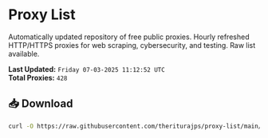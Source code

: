 # Proxy List

Automatically updated repository of free public proxies. Hourly refreshed HTTP/HTTPS proxies for web scraping, cybersecurity, and testing. Raw list available.

**Last Updated:** `Friday 07-03-2025 11:12:52 UTC`  
**Total Proxies:** `428`

## 📥 Download
```bash
curl -O https://raw.githubusercontent.com/theriturajps/proxy-list/main/proxies.txt
